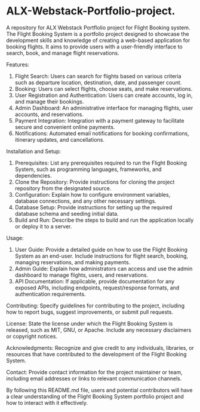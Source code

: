 # ALX-Webstack-Portfolio-project.
A repository for ALX Webstack Portflolio project for Flight Booking system.
The Flight Booking System is a portfolio project designed to showcase the development skills and knowledge of creating a web-based application for booking flights. It aims to provide users with a user-friendly interface to search, book, and manage flight reservations.

Features:
1. Flight Search: Users can search for flights based on various criteria such as departure location, destination, date, and passenger count.
2. Booking: Users can select flights, choose seats, and make reservations.
3. User Registration and Authentication: Users can create accounts, log in, and manage their bookings.
4. Admin Dashboard: An administrative interface for managing flights, user accounts, and reservations.
5. Payment Integration: Integration with a payment gateway to facilitate secure and convenient online payments.
6. Notifications: Automated email notifications for booking confirmations, itinerary updates, and cancellations.

Installation and Setup:
1. Prerequisites: List any prerequisites required to run the Flight Booking System, such as programming languages, frameworks, and dependencies.
2. Clone the Repository: Provide instructions for cloning the project repository from the designated source.
3. Configuration: Explain how to configure environment variables, database connections, and any other necessary settings.
4. Database Setup: Provide instructions for setting up the required database schema and seeding initial data.
5. Build and Run: Describe the steps to build and run the application locally or deploy it to a server.

Usage:
1. User Guide: Provide a detailed guide on how to use the Flight Booking System as an end-user. Include instructions for flight search, booking, managing reservations, and making payments.
2. Admin Guide: Explain how administrators can access and use the admin dashboard to manage flights, users, and reservations.
3. API Documentation: If applicable, provide documentation for any exposed APIs, including endpoints, request/response formats, and authentication requirements.

Contributing:
Specify guidelines for contributing to the project, including how to report bugs, suggest improvements, or submit pull requests.

License:
State the license under which the Flight Booking System is released, such as MIT, GNU, or Apache. Include any necessary disclaimers or copyright notices.

Acknowledgments:
Recognize and give credit to any individuals, libraries, or resources that have contributed to the development of the Flight Booking System.

Contact:
Provide contact information for the project maintainer or team, including email addresses or links to relevant communication channels.

By following this README.md file, users and potential contributors will have a clear understanding of the Flight Booking System portfolio project and how to interact with it effectively.

